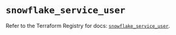 # `snowflake_service_user`

Refer to the Terraform Registry for docs: [`snowflake_service_user`](https://registry.terraform.io/providers/snowflake-labs/snowflake/0.97.0/docs/resources/service_user).
